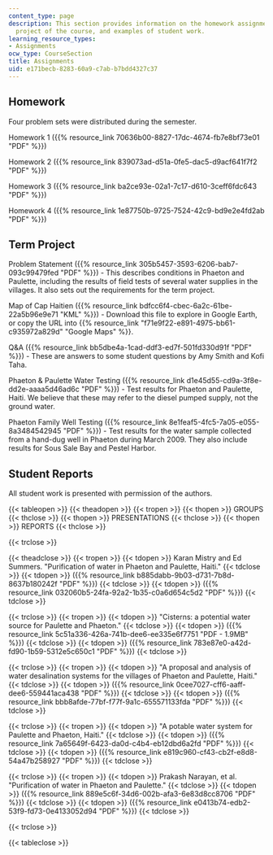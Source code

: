 ```yaml
---
content_type: page
description: This section provides information on the homework assignments and term
  project of the course, and examples of student work.
learning_resource_types:
- Assignments
ocw_type: CourseSection
title: Assignments
uid: e171becb-8283-60a9-c7ab-b7bdd4327c37
---
```


Homework
--------

Four problem sets were distributed during the semester.

Homework 1 ({{% resource_link 70636b00-8827-17dc-4674-fb7e8bf73e01 "PDF" %}})

Homework 2 ({{% resource_link 839073ad-d51a-0fe5-dac5-d9acf641f7f2 "PDF" %}})

Homework 3 ({{% resource_link ba2ce93e-02a1-7c17-d610-3ceff6fdc643 "PDF" %}})

Homework 4 ({{% resource_link 1e87750b-9725-7524-42c9-bd9e2e4fd2ab "PDF" %}})

Term Project
------------

Problem Statement ({{% resource_link 305b5457-3593-6206-bab7-093c99479fed "PDF" %}}) - This describes conditions in Phaeton and Paulette, including the results of field tests of several water supplies in the villages. It also sets out the requirements for the term project.

Map of Cap Haitien ({{% resource_link bdfcc6f4-cbec-6a2c-61be-22a5b96e9e71 "KML" %}}) - Download this file to explore in Google Earth, or copy the URL into {{% resource_link "f71e9f22-e891-4975-bb61-c935972a829d" "Google Maps" %}}.

Q&A ({{% resource_link bb5dbe4a-1cad-ddf3-ed7f-501fd330d91f "PDF" %}}) - These are answers to some student questions by Amy Smith and Kofi Taha.

Phaeton & Paulette Water Testing ({{% resource_link d1e45d55-cd9a-3f8e-dd2e-aaaa5d46ad6c "PDF" %}}) - Test results for Phaeton and Paulette, Haiti. We believe that these may refer to the diesel pumped supply, not the ground water.

Phaeton Family Well Testing ({{% resource_link 8e1feaf5-4fc5-7a05-e055-8a3484542945 "PDF" %}}) - Test results for the water sample collected from a hand-dug well in Phaeton during March 2009. They also include results for Sous Sale Bay and Pestel Harbor.

Student Reports
---------------

All student work is presented with permission of the authors.

{{< tableopen >}}
{{< theadopen >}}
{{< tropen >}}
{{< thopen >}}
GROUPS
{{< thclose >}}
{{< thopen >}}
PRESENTATIONS
{{< thclose >}}
{{< thopen >}}
REPORTS
{{< thclose >}}

{{< trclose >}}

{{< theadclose >}}
{{< tropen >}}
{{< tdopen >}}
Karan Mistry and Ed Summers. "Purification of water in Phaeton and Paulette, Haiti."
{{< tdclose >}}
{{< tdopen >}}
({{% resource_link b885dabb-9b03-d731-7b8d-8637b180242f "PDF" %}})
{{< tdclose >}}
{{< tdopen >}}
({{% resource_link 032060b5-24fa-92a2-1b35-c0a6d654c5d2 "PDF" %}})
{{< tdclose >}}

{{< trclose >}}
{{< tropen >}}
{{< tdopen >}}
"Cisterns: a potential water source for Paulette and Phaeton."
{{< tdclose >}}
{{< tdopen >}}
({{% resource_link 5c51a336-426a-741b-dee6-ee335e6f7751 "PDF - 1.9MB" %}})
{{< tdclose >}}
{{< tdopen >}}
({{% resource_link 783e87e0-a42d-fd90-1b59-5312e5c650c1 "PDF" %}})
{{< tdclose >}}

{{< trclose >}}
{{< tropen >}}
{{< tdopen >}}
"A proposal and analysis of water desalination systems for the villages of Phaeton and Paulette, Haiti."
{{< tdclose >}}
{{< tdopen >}}
({{% resource_link 0cee7027-cff6-aaff-dee6-559441aca438 "PDF" %}})
{{< tdclose >}}
{{< tdopen >}}
({{% resource_link bbb8afde-77bf-f77f-9a1c-655571133fda "PDF" %}})
{{< tdclose >}}

{{< trclose >}}
{{< tropen >}}
{{< tdopen >}}
"A potable water system for Paulette and Phaeton, Haiti."
{{< tdclose >}}
{{< tdopen >}}
({{% resource_link 7a65649f-6423-da0d-c4b4-eb12dbd6a2fd "PDF" %}})
{{< tdclose >}}
{{< tdopen >}}
({{% resource_link e819c960-cf43-cb2f-e8d8-54a47b258927 "PDF" %}})
{{< tdclose >}}

{{< trclose >}}
{{< tropen >}}
{{< tdopen >}}
Prakash Narayan, et al. "Purification of water in Phaeton and Paulette."
{{< tdclose >}}
{{< tdopen >}}
({{% resource_link 889e5c6f-34d6-002b-afa3-6e83d8cc8706 "PDF" %}})
{{< tdclose >}}
{{< tdopen >}}
({{% resource_link e0413b74-edb2-53f9-fd73-0e4133052d94 "PDF" %}})
{{< tdclose >}}

{{< trclose >}}

{{< tableclose >}}